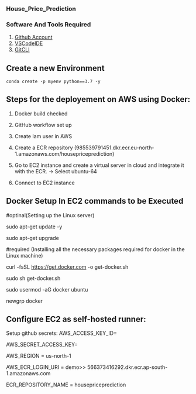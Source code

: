### House_Price_Prediction

### Software And Tools Required

1. [Github Account](https://github.com)
3. [VSCodeIDE](https://code.visualstudio.com)
4. [GitCLI](https://git-scm.com/downloads)

## Create a new Environment 
```
conda create -p myenv python==3.7 -y

```

## Steps for the deployement on AWS using Docker: 

1. Docker build checked
2. GitHub workflow set up
3. Create Iam user in AWS
4. Create a ECR repository (985539791451.dkr.ecr.eu-north-1.amazonaws.com/housepriceprediction)

5. Go to EC2 instance and create a virtual server in cloud and integrate it with the ECR.
-> Select ubuntu-64
6. Connect to EC2 instance

## Docker Setup In EC2 commands to be Executed

#optinal(Setting up the Linux server)

sudo apt-get update -y

sudo apt-get upgrade

#required (Installing all the necessary packages required for docker in the Linux machine)

curl -fsSL https://get.docker.com -o get-docker.sh 

sudo sh get-docker.sh

sudo usermod -aG docker ubuntu

newgrp docker

## Configure EC2 as self-hosted runner:
Setup github secrets:
AWS_ACCESS_KEY_ID=

AWS_SECRET_ACCESS_KEY=

AWS_REGION = us-north-1

AWS_ECR_LOGIN_URI = demo>> 566373416292.dkr.ecr.ap-south-1.amazonaws.com

ECR_REPOSITORY_NAME = housepriceprediction


